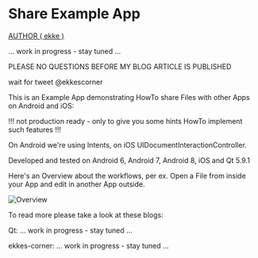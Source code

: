 # Share Example App

[AUTHOR ( ekke )](AUTHOR.md)

... work in progress - stay tuned ...

PLEASE NO QUESTIONS BEFORE MY BLOG ARTICLE IS PUBLISHED

wait for tweet @ekkescorner

This is an Example App demonstrating HowTo share Files with other Apps on Android and iOS:

!!! not production ready - only to give you some hints HowTo implement such features !!!

On Android we're using Intents, on iOS UIDocumentInteractionController.

Developed and tested on Android 6, Android 7, Android 8, iOS and Qt 5.9.1

Here's an Overview about the workflows, per ex. Open a File from inside your App and edit in another App outside.

![Overview](https://github.com/ekke/ekkesSHAREexample/blob/master/docs/share_overview.png)

To read more please take a look at these blogs:

Qt: ... work in progress - stay tuned ...

ekkes-corner: ... work in progress - stay tuned ...





